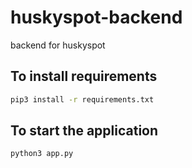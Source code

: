 # huskyspot-backend
backend for huskyspot

## To install requirements

```bash
pip3 install -r requirements.txt
```

## To start the application

```bash
python3 app.py
```